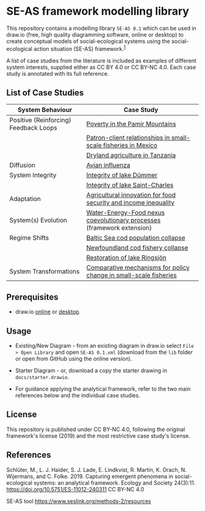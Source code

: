 # SE-AS framework modelling library

This repository contains a modelling library `SE-AS 0.1` which can be used in draw.io (free, high quality diagramming software, online or desktop) to create conceptual models of social-ecological systems using the social-ecological action situation (SE-AS) framework.<sup>[1](https://www.ecologyandsociety.org/vol24/iss3/art11/)</sup>

A list of case studies from the literature is included as examples of different system interests, supplied either as CC BY 4.0 or CC BY-NC 4.0. Each case study is annotated with its full reference.

## List of Case Studies

| System Behaviour  | Case Study |
|---|---|
|  Positive (Reinforcing) Feedback Loops | [Poverty in the Pamir Mountains](case-studies/pamir-mountains-poverty-trap.png) |
|   | [Patron-client relationships in small-scale fisheries in Mexico](case-studies/small-scale-fisheries-mexico.png) |
|   | [Dryland agriculture in Tanzania](case-studies/dryland-agriculture-tanzania.png) |
|  Diffusion | [Avian influenza](case-studies/avian-influenza.png) |
|  System Integrity | [Integrity of lake Dümmer](case-studies/integrity-lake-dümmer.png) |
|  |  [Integrity of lake Saint-Charles](case-studies/integrity-lake-saint-charles.png) |
|  Adaptation | [Agricultural innovation for food security and income inequality](case-studies/agricultural-innovation.png) |
|  System(s) Evolution | [Water-Energy-Food nexus coevolutionary processes](case-studies/wef-nexus.png) (framework extension) |
|  Regime Shifts | [Baltic Sea cod population collapse](case-studies/baltic-sea-cod-population-collapse.png) |
|   | [Newfoundland cod fishery collapse](case-studies/newfoundland-cod-fishery-collapse.png) |
|   | [Restoration of lake Ringsjön](case-studies/lake-restoration.png) |
|  System Transformations | [Comparative mechanisms for policy change in small-scale fisheries](case-studies/comparative-small-scale-fishery.png) |

## Prerequisites
- draw.io [online](https://app.diagrams.net/) or [desktop](https://www.drawio.com).

## Usage

- Existing/New Diagram - from an existing diagram in draw.io select `File > Open Library` and open `SE-AS 0.1.xml` (download from the `lib` folder or open from GitHub using the online version).

- Starter Diagram - or, download a copy the starter drawing in `docs/starter.drawio`.

- For guidance applying the analytical framework, refer to the two main references below and the individual case studies.

## License

This repository is published under CC BY-NC 4.0, following the original framework's license (2019) and the most restrictive case study's license.

## References
Schlüter, M., L. J. Haider, S. J. Lade, E. Lindkvist, R. Martin, K. Orach, N. Wijermans, and C. Folke. 2019. Capturing emergent phenomena in social-ecological systems: an analytical framework. Ecology and Society 24(3):11.
https://doi.org/10.5751/ES-11012-240311 CC BY-NC 4.0

SE-AS tool https://www.seslink.org/methods-2/resources
